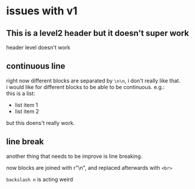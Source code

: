 # issues with v1

## This is a level2 header but it doesn't super work

header level doesn't work

## continuous line

right now different blocks are separated by `\n\n`, i don't really like that.  
i would like for different blocks to be able to be continuous. e.g.:  
this is a list:

- list item 1
- list item 2

but this doens't really work.

## line break

another thing that needs to be improve is line breaking.

now blocks are joined with r"\n", and replaced afterwards with `<br>`

`backslash n` is acting weird
